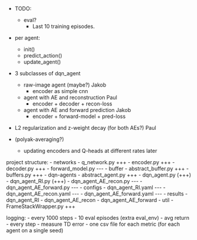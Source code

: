 - TODO:
    - eval? 
        - Last 10 training episodes. 

- per agent: 
    - init()
    - predict_action()
    - update_agent()

- 3 subclasses of dqn_agent
    - raw-image agent (maybe?)                          Jakob
        - encoder as simple cnn                 
    - agent with AE and reconstruction                  Paul
        - encoder + decoder + recon-loss        
    - agent with AE and forward prediction              Jakob
        - encoder + forward-model + pred-loss

- L2 regularization and z-weight decay (for both AEs?)  Paul

- (polyak-averaging?)
    - updating encoders and Q-heads at different rates  later



project structure:
    - networks
        - q_network.py +++
        - encoder.py +++
        - decoder.py +++
        - forward_model.py ---
    - buffer
        - abstract_buffer.py +++
        - buffers.py +++
    - dqn-agents
        - abstract_agent.py +++
        - dqn_agent.py (+++)
        - dqn_agent_RI.py (+++)
        - dqn_agent_AE_recon.py ---
        - dqn_agent_AE_forward.py ---
    - configs
        - dqn_agent_RI.yaml ---
        - dqn_agent_AE_recon.yaml ---
        - dqn_agent_AE_forward.yaml ---
    - results
        - dqn_agent_RI
        - dqn_agent_AE_recon
        - dqn_agent_AE_forward
    - util
        - FrameStackWrapper.py +++

logging:
    - every 1000 steps
        - 10 eval episodes (extra eval_env)
            - avg return
    - every step
        - measure TD error
    - one csv file for each metric (for each agent on a single seed)
